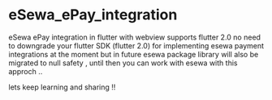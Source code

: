 # eSewa_ePay_integration


eSewa ePay integration in flutter with webview 
supports flutter 2.0 no need to downgrade your flutter SDK (flutter 2.0) for implementing esewa payment integrations at the moment but in future esewa package library will also be migrated to null safety , until then you can work with esewa with this approch ..

lets keep learning and sharing !!

